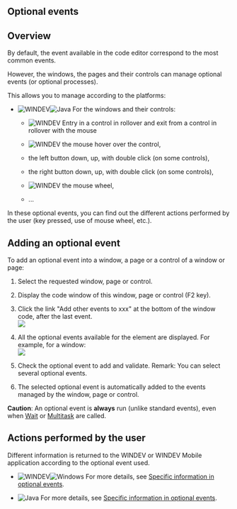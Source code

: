 


## Optional events
			



<a name="NOTE1"></a>
<a name="NOTE1_1"></a>


## Overview
<a name="overview_ELTTEXTE000155"></a>
By default, the event available in the code editor correspond to the most common events.

However, the windows, the pages and their controls can manage optional events (or optional processes).

This allows you to manage according to the platforms:

- ![WINDEV](https://doc.pcsoft.fr/ext/images/us/WD.png)![Java](https://doc.pcsoft.fr/ext/images/us/JAVA.png) For the windows and their controls: 

	- ![WINDEV](https://doc.pcsoft.fr/ext/images/us/WD.png) Entry in a control in rollover and exit from a control in rollover with the mouse

	- ![WINDEV](https://doc.pcsoft.fr/ext/images/us/WD.png) the mouse hover over the control,

	- the left button down, up, with double click (on some controls),

	- the right button down, up, with double click (on some controls),

	- ![WINDEV](https://doc.pcsoft.fr/ext/images/us/WD.png) the mouse wheel,

	- ...


In these optional events, you can find out the different actions performed by the user (key pressed, use of mouse wheel, etc.).




<a name="NOTE2"></a>
<a name="NOTE2_1"></a>


## Adding an optional event
<a name="adding_optional_event_ELTTEXTE000179"></a>
To add an optional event into a window, a page or a control of a window or page:

1. Select the requested window, page or control.

2. Display the code window of this window, page or control (F2 key).

3. Click the link "Add other events to xxx" at the bottom of the window code, after the last event.<br>![](https://doc.pcsoft.fr/en-US/images/image.awp?langid=3&name=Traitements_optionnels_WD_OK%20-%20HC%20N%B0001.gif)


4. All the optional events available for the element are displayed. For example, for a window: <br>![](https://doc.pcsoft.fr/en-US/images/image.awp?langid=3&name=Traitements_optionnels_WD_OK%20-%20HC%20N%B0002.gif&type=thumb)


5. Check the optional event to add and validate. 
	Remark: You can select several optional events. 

6. The selected optional event is automatically added to the events managed by the window, page or control.




**Caution**: An optional event is **always** run (unlike standard events), even when [Wait](../WDLang1/3015012.md) or [Multitask](../WDLang1/3015004.md) are called.

<a name="NOTE3"></a>
<a name="NOTE3_1"></a>


## Actions performed by the user
<a name="actions_performed_the_user_ELTTEXTE000203"></a>
Different information is returned to the WINDEV or WINDEV Mobile application according to the optional event used. 

- ![WINDEV](https://doc.pcsoft.fr/ext/images/us/WD.png)![Windows](https://doc.pcsoft.fr/ext/images/us/WINDOWS.png) For more details, see [Specific information in optional events](../WDChamp/9000126.md). 

- ![Java](https://doc.pcsoft.fr/ext/images/us/JAVA.png) For more details, see [Specific information in optional events](../WDChamp/9000127.md). 





